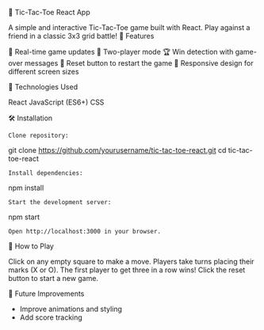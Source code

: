 🎯 Tic-Tac-Toe React App

A simple and interactive Tic-Tac-Toe game built with React. Play against a friend in a classic 3x3 grid battle! 🚀 Features

🔄 Real-time game updates
👥 Two-player mode
🏆 Win detection with game-over messages
🔄 Reset button to restart the game
📱 Responsive design for different screen sizes

🔧 Technologies Used

React
JavaScript (ES6+)
CSS

🛠️ Installation

    Clone repository:

git clone https://github.com/yourusername/tic-tac-toe-react.git
cd tic-tac-toe-react

    Install dependencies:

npm install

    Start the development server:

npm start

    Open http://localhost:3000 in your browser.

🎯 How to Play

Click on any empty square to make a move.
Players take turns placing their marks (X or O).
The first player to get three in a row wins!
Click the reset button to start a new game.

📌 Future Improvements

- Improve animations and styling
- Add score tracking
